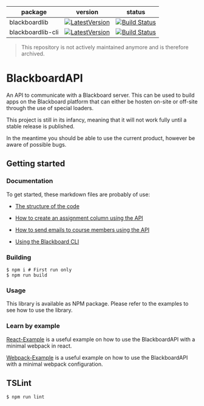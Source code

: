 |package|version|status|
|-------|-------|------|
|blackboardlib|[![LatestVersion](https://img.shields.io/npm/v/blackboardlib/latest.svg)]()|[![Build Status](https://dev.azure.com/BBReverseEngineering/BlackboardLib%20CI/_apis/build/status/BlackboardLib%20Build%20Library?branchName=master)](https://dev.azure.com/BBReverseEngineering/BlackboardLib%20CI/_build/latest?definitionId=12&branchName=master)|
|blackboardlib-cli|[![LatestVersion](https://img.shields.io/npm/v/blackboardlib-cli/latest.svg)]()|[![Build Status](https://dev.azure.com/BBReverseEngineering/BlackboardLib%20CI/_apis/build/status/BlackboardLib%20Build%20CLI?branchName=master)](https://dev.azure.com/BBReverseEngineering/BlackboardLib%20CI/_build/latest?definitionId=11&branchName=master)|

>This repository is not actively maintained anymore and is therefore archived.

# BlackboardAPI

An API to communicate with a Blackboard server. This can be used to build apps on the Blackboard platform that can either be hosten on-site or off-site through the use of special loaders.

This project is still in its infancy, meaning that it will not work fully until a stable release is published.

In the meantime you should be able to use the current product, however be aware of possible bugs.

## Getting started

### Documentation

To get started, these markdown files are probably of use:

- [The structure of the code](docs/project_structure.md)

- [How to create an assignment column using the API](docs/column_example.md)

- [How to send emails to course members using the API](docs/email.md)

- [Using the Blackboard CLI](docs/cli.md)

### Building
```
$ npm i # First run only
$ npm run build
```

### Usage
This library is available as NPM package.
Please refer to the examples to see how to use the library.

### Learn by example

[React-Example](https://github.com/Pieterv24/blackboard-webpack-example) is a
useful example on how to use the BlackboardAPI with a minimal webpack in react.

[Webpack-Example](https://github.com/Pieterv24/blackboard-webpack-example) is a
useful example on how to use the BlackboardAPI with a minimal webpack configuration.


## TSLint
```
$ npm run lint
```

